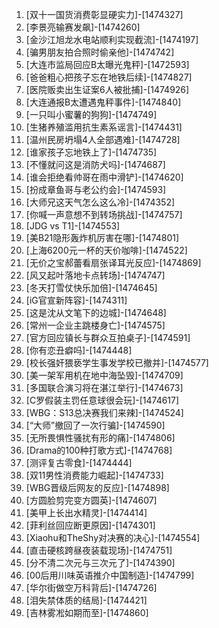 
1. [双十一国货消费彰显硬实力]-[1474327]
1. [李景亮输赛发飙]-[1474260]
1. [金沙江旭龙水电站顺利实现截流]-[1474197]
1. [骗男朋友拍合照时偷亲他]-[1474742]
1. [大连市监局回应B太曝光鬼秤]-[1472593]
1. [爸爸粗心把孩子忘在地铁后续]-[1474827]
1. [医院贩卖出生证案6人被批捕]-[1474926]
1. [大连通报B太遭遇鬼秤事件]-[1474840]
1. [一只叫小蜜薯的狗狗]-[1474749]
1. [生猪养殖滥用抗生素系谣言]-[1474431]
1. [温州民房坍塌4人全部遇难]-[1474728]
1. [谁家孩子忘地铁上了]-[1474735]
1. [不懂就问这是消防犬吗]-[1474687]
1. [谁会拒绝看帅哥在雨中滑铲]-[1474620]
1. [扮成章鱼哥与老公约会]-[1474593]
1. [大师兄这天气怎么这么冷]-[1474352]
1. [你喊一声意想不到转场挑战]-[1474757]
1. [JDG vs T1]-[1474553]
1. [美B21隐形轰炸机厉害在哪]-[1474801]
1. [上海6200元一杯的天价咖啡]-[1474522]
1. [无价之宝郝蕾看扇张译耳光反应]-[1474869]
1. [风又起叶落地卡点转场]-[1474747]
1. [冬天打雪仗快乐加倍]-[1474645]
1. [iG官宣新阵容]-[1474311]
1. [这是沈从文笔下的边城]-[1474648]
1. [常州一企业主跳楼身亡]-[1474575]
1. [官方回应镇长与群众互拍桌子]-[1474591]
1. [你有恋丑癖吗]-[1474448]
1. [校长强奸猥亵学生事发学校已撤并]-[1474577]
1. [美一架军用机在地中海坠毁]-[1474709]
1. [多国联合演习将在湛江举行]-[1474673]
1. [C罗假装主罚任意球很会玩]-[1474617]
1. [WBG：S13总决赛我们来辣]-[1474524]
1. [“大师”撤回了一次行骗]-[1474590]
1. [无所畏惧性骚扰有形的痛]-[1474806]
1. [Drama的100种打歌方式]-[1474768]
1. [测评复古零食]-[1474444]
1. [双11男性消费能力崛起]-[1474733]
1. [WBG晋级后网友的反应]-[1474898]
1. [方圆脸剪完变方圆英]-[1474607]
1. [美甲上长出水精灵]-[1474414]
1. [菲利丝回应断更原因]-[1474301]
1. [Xiaohu和TheShy对决赛的决心]-[1474554]
1. [直击硬核跨昼夜装载现场]-[1474751]
1. [分不清二次元与三次元了]-[1474390]
1. [00后用川味英语推介中国制造]-[1474799]
1. [华尔街做空万科背后]-[1474726]
1. [泪失禁体质的结局]-[1474421]
1. [吉林雾凇如期而至]-[1474860]